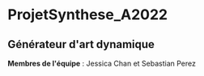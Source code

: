 # ProjetSynthese_A2022
## Générateur d'art dynamique
__Membres de l'équipe__ : Jessica Chan et Sebastian Perez
